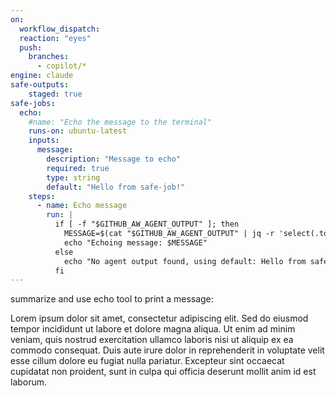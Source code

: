 ```yaml
---
on: 
  workflow_dispatch:
  reaction: "eyes"
  push:
    branches:
      - copilot/*
engine: claude
safe-outputs:
    staged: true
safe-jobs:
  echo:
    #name: "Echo the message to the terminal"
    runs-on: ubuntu-latest
    inputs:
      message:
        description: "Message to echo"
        required: true
        type: string
        default: "Hello from safe-job!"
    steps:
      - name: Echo message
        run: |
          if [ -f "$GITHUB_AW_AGENT_OUTPUT" ]; then
            MESSAGE=$(cat "$GITHUB_AW_AGENT_OUTPUT" | jq -r 'select(.tool == "echo") | .message // "Hello from safe-job!"')
            echo "Echoing message: $MESSAGE"
          else
            echo "No agent output found, using default: Hello from safe-job!"
          fi
---
```

summarize and use echo tool to print a message:

Lorem ipsum dolor sit amet, consectetur adipiscing elit. Sed do eiusmod tempor incididunt ut labore et dolore magna aliqua. Ut enim ad minim veniam, quis nostrud exercitation ullamco laboris nisi ut aliquip ex ea commodo consequat. Duis aute irure dolor in reprehenderit in voluptate velit esse cillum dolore eu fugiat nulla pariatur. Excepteur sint occaecat cupidatat non proident, sunt in culpa qui officia deserunt mollit anim id est laborum.
